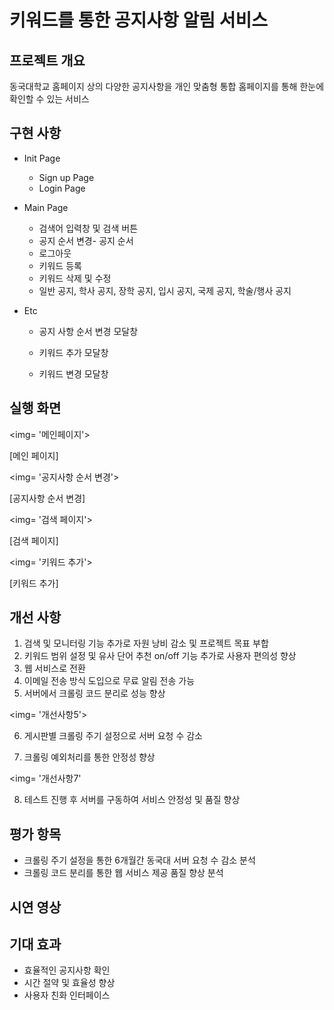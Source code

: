 # 키워드를 통한 공지사항 알림 서비스



## 프로젝트 개요

동국대학교 홈페이지 상의 다양한 공지사항을 개인 맞춤형 통합 홈페이지를 통해 한눈에 확인할 수 있는 서비스



## 구현 사항

- Init Page
  - Sign up Page
  - Login Page



- Main Page
  - 검색어 입력창 및 검색 버튼
  - 공지 순서 변경- 공지 순서
  - 로그아웃
  - 키워드 등록
  - 키워드 삭제 및 수정
  - 일반 공지, 학사 공지, 장학 공지, 입시 공지, 국제 공지, 학술/행사 공지



- Etc

  - 공지 사항 순서 변경 모달창

  - 키워드 추가 모달창

  - 키워드 변경 모달창

    

## 실행 화면

<img= '메인페이지'>

[메인 페이지]

<img= '공지사항 순서 변경'>

[공지사항 순서 변경]

<img= '검색 페이지'>

[검색 페이지]

<img= '키워드 추가'>

[키워드 추가]



## 개선 사항

1. 검색 및 모니터링 기능 추가로 자원 낭비 감소 및 프로젝트 목표 부합
2. 키워드 범위 설정 및 유사 단어 추천 on/off 기능 추가로 사용자 편의성 향상
3. 웹 서비스로 전환
4. 이메일 전송 방식 도입으로 무료 알림 전송 가능
5. 서버에서 크롤링 코드 분리로 성능 향상

<img= '개선사항5'>

6. 게시판별 크롤링 주기 설정으로 서버 요청 수 감소

7. 크롤링 예외처리를 통한 안정성 향상

<img= '개선사항7'

8. 테스트 진행 후 서버를 구동하여 서비스 안정성 및 품질 향상



## 평가 항목

- 크롤링 주기 설정을 통한 6개월간 동국대 서버 요청 수 감소 분석
- 크롤링 코드 분리를 통한 웹 서비스 제공 품질 향상 분석



## 시연 영상



## 기대 효과

- 효율적인 공지사항 확인
- 시간 절약 및 효율성 향상
- 사용자 친화 인터페이스